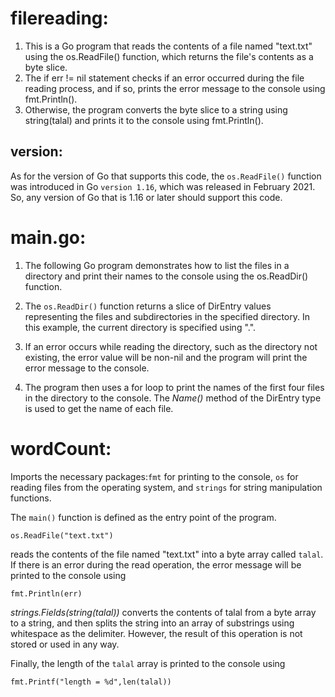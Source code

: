 # filereading: 
 1. This is a Go program that reads the contents of a file named "text.txt" using the os.ReadFile() function, which returns the file's contents as a byte slice.
2. The if err != nil statement checks if an error occurred during the file reading process, and if so, prints the error message to the console using fmt.Println().
3. Otherwise, the program converts the byte slice to a string using string(talal) and prints it to the console using fmt.Println().

## version:
As for the version of Go that supports this code, the `os.ReadFile()` function was introduced in Go `version 1.16`, which was released in February 2021. So, any version of Go that is 1.16 or later should support this code.

# main.go:
1. The following Go program demonstrates how to list the files in a directory and print their names to the console using the os.ReadDir() function.
2. The `os.ReadDir()` function returns a slice of DirEntry values representing the files and subdirectories in the specified directory. In this example, the current directory is specified using ".".

3. If an error occurs while reading the directory, such as the directory not existing, the error value will be non-nil and the program will print the error message to the console.

4. The program then uses a for loop to print the names of the first four files in the directory to the console. The *Name()* method of the DirEntry type is used to get the name of each file.

# wordCount:
Imports the necessary packages:`fmt` for printing to the console, `os` for reading files from the operating system, and `strings` for string manipulation functions.

The `main()` function is defined as the entry point of the program.

```
os.ReadFile("text.txt")
```
reads the contents of the file named "text.txt" into a byte array called `talal`. If there is an error during the read operation, the error message will be printed to the console using
```
fmt.Println(err)
```
*strings.Fields(string(talal))* converts the contents of talal from a byte array to a string, and then splits the string into an array of substrings using whitespace as the delimiter. However, the result of this operation is not stored or used in any way.

Finally, the length of the `talal` array is printed to the console using
 ```
fmt.Printf("length = %d",len(talal))
```